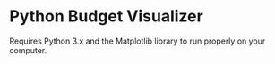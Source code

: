 # Python Budget Visualizer
Requires Python 3.x and the Matplotlib library to run properly on your computer.
